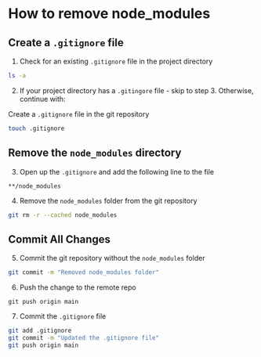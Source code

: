 # How to remove node_modules

## Create a `.gitignore` file

1. Check for an existing `.gitignore` file in the project directory

```Bash
ls -a
```

2. If your project directory has a `.gitingore` file - skip to step 3. Otherwise, continue with:

Create a `.gitignore` file in the git repository

```Bash
touch .gitignore
```

## Remove the `node_modules` directory

3. Open up the `.gitignore` and add the following line to the file 

```
**/node_modules
```

4. Remove the `node_modules` folder from the git repository

```Bash
git rm -r --cached node_modules
```

## Commit All Changes

5. Commit the git repository without the `node_modules` folder

```Bash
git commit -m "Removed node_modules folder"
```

6. Push the change to the remote repo

```
git push origin main
```
  
7. Commit the `.gitignore` file

```Bash
git add .gitignore
git commit -m "Updated the .gitignore file"
git push origin main
```
